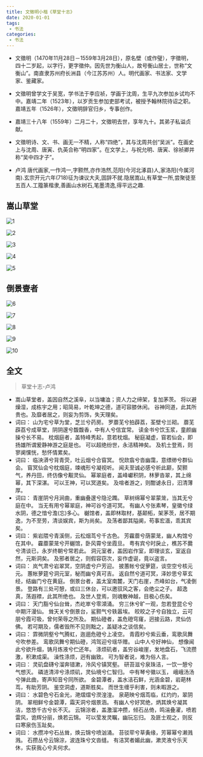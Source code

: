 ```yaml
---
title: 文徵明小楷《草堂十志》
date: 2020-01-01
tags:
 - 书法
categories:
 - 书法
---
```


<Boxx/>

- 文徵明（1470年11月28日－1559年3月28日），原名壁（或作璧），字徵明，四十二岁起，以字行，更字徵仲。因先世为衡山人，故号衡山居士，世称“文衡山”。南直隶苏州府长洲县（今江苏苏州）人。明代画家、书法家、文学家、鉴藏家。
- 文徵明曾学文于吴宽，学书法于李应祯，学画于沈周，生平九次参加乡试均不中。嘉靖二年（1523年），以岁贡生参加吏部考试，被授予翰林院待诏之职。嘉靖五年（1526年），文徵明辞官归乡，专事创作。
- 嘉靖三十八年（1559年）二月二十，文徵明去世，享年九十。其弟子私谥贞献。
- 文徵明诗、文、书、画无一不精，人称“四绝”，其与沈周共创“吴派”。在画史上与沈周、唐寅、仇英合称“明四家”。在文学上，与祝允明、唐寅、徐祯卿并称“吴中四才子”。


- 卢鸿 唐代画家,一作鸿一,字颢然,亦作浩然,范阳(今河北涿县)人,家洛阳(今属河南).玄宗开元六年(718)征为谏议大夫,固辞不就.隐居嵩山,有草堂一所,尝聚徒至五百人.工籀篆楷隶,善画山水树石,笔墨清逸,得平远之趣.


## 嵩山草堂

![1]( https://bitbucket.org/xu12345/document/raw/114a5f5c292cc412cd46304dc1d20cfda7c7a7f8/imgs/shufa/caotangshizhi/1.jpg )

![2]( https://bitbucket.org/xu12345/document/raw/114a5f5c292cc412cd46304dc1d20cfda7c7a7f8/imgs/shufa/caotangshizhi/2.jpg )

![3]( https://bitbucket.org/xu12345/document/raw/114a5f5c292cc412cd46304dc1d20cfda7c7a7f8/imgs/shufa/caotangshizhi/3.jpg )

![4]( https://bitbucket.org/xu12345/document/raw/114a5f5c292cc412cd46304dc1d20cfda7c7a7f8/imgs/shufa/caotangshizhi/4.jpg )

![5]( https://bitbucket.org/xu12345/document/raw/114a5f5c292cc412cd46304dc1d20cfda7c7a7f8/imgs/shufa/caotangshizhi/5.jpg )


## 倒景壹者

![6]( https://bitbucket.org/xu12345/document/raw/114a5f5c292cc412cd46304dc1d20cfda7c7a7f8/imgs/shufa/caotangshizhi/6.jpg )

![7]( https://bitbucket.org/xu12345/document/raw/114a5f5c292cc412cd46304dc1d20cfda7c7a7f8/imgs/shufa/caotangshizhi/7.jpg )

![8]( https://bitbucket.org/xu12345/document/raw/114a5f5c292cc412cd46304dc1d20cfda7c7a7f8/imgs/shufa/caotangshizhi/8.jpg )

![9]( https://bitbucket.org/xu12345/document/raw/114a5f5c292cc412cd46304dc1d20cfda7c7a7f8/imgs/shufa/caotangshizhi/9.jpg )

![10]( https://bitbucket.org/xu12345/document/raw/114a5f5c292cc412cd46304dc1d20cfda7c7a7f8/imgs/shufa/caotangshizhi/10.jpg )


## 全文

>草堂十志-卢鸿

- 嵩山草堂者，盖因自然之溪阜，以当墉洫；资人力之缔架，复加茅茨。
将以避燥湿，成栋宇之用；昭简易，叶乾坤之德，道可容膝休闲。
谷神同道，此其所贵也。及靡者居之，则妄为剪饰，失天理矣。
- 词曰：
山为宅兮草为堂，芝兰兮药房。
罗蘼芜兮拍薜荔，荃壁兮兰砌。
蘼芜薜荔兮成草堂，阴阴邃兮馥馥香，中有人兮信宜常。
读金书兮饮玉浆，童颜幽操兮长不易。
枕烟庭者，盖特峰秀起，意若枕烟。
秘庭凝虚，窅若仙会，即扬雄所谓爰静神游之庭是也。
可以超绝纷世，永洁精神矣。
及机士登焉，则寥阒戃恍，愁怀情累矣。
- 词曰：
临泱漭兮背青荧，吐云烟兮合窅冥。
怳欻翕兮沓幽霭，意缥缈兮群仙会。
窅冥仙会兮枕烟庭，竦魂形兮凝视听。
闻夫至诚必感兮祈此巅，契颢气，养丹田，终仿像兮觏灵仙。
幂翠庭者，盖峰巘积阴，林萝沓翠，其上绵幂，其下深湛。
可以王神，可以冥道矣。
及喧者游之，则酣谑永日，汩清薄厚。
- 词曰：
青崖阴兮月涧曲，重幽叠邃兮隐沦躅。
草树绵幂兮翠蒙茏，当其无兮庭在中。
当无有用兮幂翠庭，神可谷兮道可冥。
有幽人兮张素琴，皇徽兮绿水阴，德之愔兮澹(忘)多心。
樾馆者，盖即林取材，基颠柘，架茅茨，居不期逸，为不至劳，清谈娱宾，斯为尚矣。
及荡者鄙其隘阒，苟事宏湎，乖其宾矣。
- 词曰：
紫岩隈兮青溪侧，云松烟茑兮千古色。
芳靃蘼兮荫蒙茏，幽人构馆兮在其中。
靃蘼蒙茏兮开樾馆，卧风霄兮坐霞旦。
粤有宾兮时戾止，樵苏不爨兮清谈已，永岁终朝兮常若此。
洞元室者，盖因岩作室，即理谈玄，室返自然，元斯洞矣。
及邪者居之，则假容窃次，妄作虚诞，竟以盗言。
- 词曰：
岚气肃兮岩翠冥，空阴虚兮户芳迎。
披蕙帐兮促萝筵，谈空空兮核元元。
蕙帐萝筵兮洞元室，秘而幽兮真可吉。
返自然兮道可冥，泽妙思兮草玄经，结幽门兮在黄庭。
倒景台者，盖太室南麓，天门右崖，杰峰如台，气凌倒景。
登路有三处可憩，或曰三休台，可以邀驭风之客，会绝尘之子。
超逸真，荡遐襟，此其所绝也。
及世人登焉，则魂散神越，目极心伤矣。
- 词曰：
天门豁兮仙台耸，杰屹崒兮零澒涌。
穷三休兮旷一观，忽若登昆仑兮中期汗漫仙。
耸天关兮倒景台，鲨颢气兮轶嚣埃。
皎皎之子兮自独立，云可朋兮霞可吸，曾何荣辱之所及。
期仙磴者，盖危磴穹窿，迥接云路，灵仙仿佛。
若可期及，儒者毁所不见则黜之，盖疑冰之谈信矣。
- 词曰：
霏微阴壑兮气腾虹，迤逦危磴兮上凌空。
青霞杪兮紫云垂，鸾歌凤舞兮吹参差。
鸾歌凤舞兮期仙磴，鸿驾迎兮瑶华赠。
山中人兮好神仙， 想像闻此兮欲升烟，铸月炼液兮伫还年。
涤烦矶者，盖穷谷峻崖，发地盘石，飞流攒激，积漱成渠。
澡性涤烦，迥有幽致。
可为智者说，难为俗人言。
- 词曰：
灵矶盘礴兮溜奔错漱，泠风兮镇冥壑。
研苔滋兮泉珠洁，一饮一憩兮气想灭。
磷涟清淬兮涤烦矶，灵仙境兮仁智归。
中有琴兮徽以玉， 峨峨汤汤兮弹此曲，寄声知音兮同所欲。
金碧潭者，盖水洁石鲜，光涵金碧，岩葩林茑，有助芳阴。
鉴空洞虚，道斯胜矣。
而世生缠乎利害，则未暇游之。
- 词曰：
水碧色兮石金光，滟熠熠兮濙湟湟。
泉葩映兮烟茑临，红灼灼，翠阴阴。
翠相鲜兮金碧潭，霜天洞兮烟景涵。
有幽人兮好冥绝，炳其焕兮凝其洁，悠悠千古兮长不灭。
云锦淙者，盖激溜冲攒，倾石丛倚，鸣湍叠濯，喷若雷风，诡辉分丽，焕若云锦。
可以莹发灵瞩，幽玩忘归。
及匪士观之，则反曰寒泉伤玉趾矣。
- 词曰：
水攒冲兮石丛耸，焕云锦兮喷汹涌。
苔驳荦兮草夤缘，芳幂幂兮濑溅溅。
石攒丛兮云锦淙，波连珠兮文沓缝。
有洁冥者媚此幽，漱灵液兮乐天休，实获我心兮夫何求。
